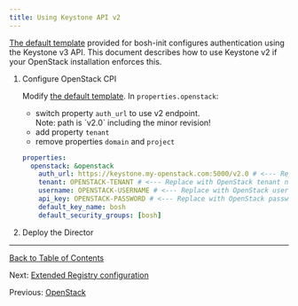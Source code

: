 ```yaml
---
title: Using Keystone API v2
---
```


[The default template](init-openstack.html#create-manifest) provided for bosh-init configures authentication using the Keystone v3 API. This document describes how to use Keystone v2 if your OpenStack installation enforces this.

1. Configure OpenStack CPI

    Modify [the default template](init-openstack.html#create-manifest). In `properties.openstack`:
    - switch property `auth_url` to use v2 endpoint.
        <div class="note">Note: path is `v2.0` including the minor revision!</div>
    - add property `tenant`
    - remove properties `domain` and `project`

    ```yaml
    properties:
      openstack: &openstack
        auth_url: https://keystone.my-openstack.com:5000/v2.0 # <--- Replace with Keystone URL
        tenant: OPENSTACK-TENANT # <--- Replace with OpenStack tenant name
        username: OPENSTACK-USERNAME # <--- Replace with OpenStack username
        api_key: OPENSTACK-PASSWORD # <--- Replace with OpenStack password
        default_key_name: bosh
        default_security_groups: [bosh]
    ```

1. Deploy the Director

---
[Back to Table of Contents](index.html#cpi-config)

Next: [Extended Registry configuration](openstack-registry.html)

Previous: [OpenStack](openstack-cpi.html)
